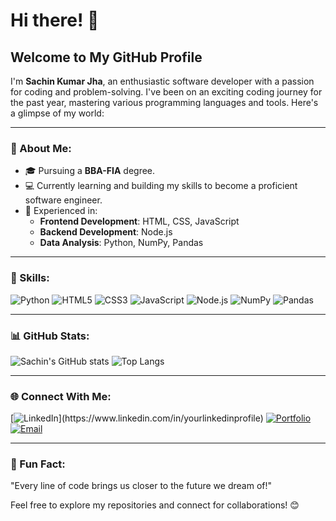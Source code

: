 # Hi there! 👋

## Welcome to My GitHub Profile

I'm **Sachin Kumar Jha**, an enthusiastic software developer with a passion for coding and problem-solving. I've been on an exciting coding journey for the past year, mastering various programming languages and tools. Here's a glimpse of my world:

---

### 🚀 About Me:
- 🎓 Pursuing a **BBA-FIA** degree.
- 💻 Currently learning and building my skills to become a proficient software engineer.
- 🌱 Experienced in:
  - **Frontend Development**: HTML, CSS, JavaScript
  - **Backend Development**: Node.js
  - **Data Analysis**: Python, NumPy, Pandas

---

### 🌟 Skills:
![Python](https://img.shields.io/badge/-Python-3776AB?logo=python&logoColor=white&style=flat-square)
![HTML5](https://img.shields.io/badge/-HTML5-E34F26?logo=html5&logoColor=white&style=flat-square)
![CSS3](https://img.shields.io/badge/-CSS3-1572B6?logo=css3&logoColor=white&style=flat-square)
![JavaScript](https://img.shields.io/badge/-JavaScript-F7DF1E?logo=javascript&logoColor=black&style=flat-square)
![Node.js](https://img.shields.io/badge/-Node.js-339933?logo=node.js&logoColor=white&style=flat-square)
![NumPy](https://img.shields.io/badge/-NumPy-013243?logo=numpy&logoColor=white&style=flat-square)
![Pandas](https://img.shields.io/badge/-Pandas-150458?logo=pandas&logoColor=white&style=flat-square)

---

### 📊 GitHub Stats:
![Sachin's GitHub stats](https://github-readme-stats.vercel.app/api?username=yourusername&show_icons=true&theme=radical)
![Top Langs](https://github-readme-stats.vercel.app/api/top-langs/?username=yourusername&layout=compact&theme=radical)

---

### 🌐 Connect With Me:
[![LinkedIn]([https://img.shields.io/badge/-LinkedIn-0077B5?logo=linkedin&logoColor=white&style=flat-square](https://www.linkedin.com/in/sachin-kumar-08b732317/))](https://www.linkedin.com/in/yourlinkedinprofile)
[![Portfolio](https://img.shields.io/badge/-Portfolio-000?logo=web&logoColor=white&style=flat-square)](https://yourportfolio.com)
[![Email](https://img.shields.io/badge/-Email-D14836?logo=gmail&logoColor=white&style=flat-square)](mailto:youremail@example.com)

---

### 🌈 Fun Fact:
"Every line of code brings us closer to the future we dream of!"

Feel free to explore my repositories and connect for collaborations! 😊
